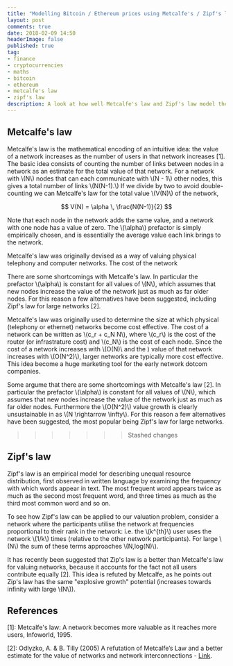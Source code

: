 ```yaml
---
title: "Modelling Bitcoin / Ethereum prices using Metcalfe's / Zipf's law"
layout: post
comments: true
date: 2018-02-09 14:50
headerImage: false
published: true
tag:
- finance
- cryptocurrencies
- maths
- bitcoin
- ethereum
- metcalfe's law
- zipf's law
description: A look at how well Metcalfe's law and Zipf's law model the price of both Bitcoin and Ethereum.
---
```


## Metcalfe's law

Metcalfe's law is the mathematical encoding of an intuitive idea: the value of a network increases as the number of users in that network increases [1].
The basic idea consists of counting the number of links between nodes in a network as an estimate for the total value of that network. 
For a network with \\(N\\) nodes that can each communicate with \\(N - 1\\) other nodes, this gives a total number of links \\(N(N-1).\\)
If we divide by two to avoid double-counting  we can Metcalfe's law for the total value \\(V(N)\\) of the network,

$$ V(N) = \alpha \, \frac{N(N-1)}{2}  $$

Note that each node in the network adds the same value, and a network with one node has a value of zero. The \\(\alpha\\) prefactor is 
simply empirically chosen, and is essentially the average value each link brings to the network.

Metcalfe's law was originally devised as a way of valuing physical telephony and computer networks. The cost of the network

There are some shortcomings with Metcalfe's law. In particular the prefactor \\(\alpha\\) is constant for all values of \\(N\\), which assumes that 
new nodes increase the value of the network just as much as far older nodes. 
For this reason a few alternatives have been suggested, including Zipf's law for large networks [2].

Metcalfe's law was originally used to determine the size at which physical (telephony or ethernet) networks become cost effective. 
The cost of a network can be written as \\(c_r + c_N N\\), where \\(c_r\\) is the cost of the router (or infrastrature cost) and 
\\(c_N\\) is the cost of each node. 
Since the cost of a network increases with \\(O(N)\\ and the )
value of that network increases with \\(O(N^2)\\), larger networks are typically more cost effective.
This idea become a huge marketing tool for the early network dotcom companies.

Some argume that there are some shortcomings with Metcalfe's law [2].
In particular the prefactor \\(\alpha\\) is constant for all values of \\(N\\), which assumes that 
new nodes increase the value of the network just as much as far older nodes.
Furthermore the \\(O(N^2)\\) value growth is clearly unsustainable in as \\(N \rightarrow \infty\\).
For this reason a few alternatives have been suggested, the most popular being Zipf's law for large networks.
>>>>>>> Stashed changes

## Zipf's law

Zipf's law is an empirical model for describing unequal resource distribution, first observed in written language by examining 
the frequency with which words appear in text. The most frequent word appears twice as much as the second most frequent word, and three times
as much as the third most common word and so on. 

To see how Zipf's law can be applied to our valuation problem, consider a network where the participants utilise the network 
at frequencies proportional to their rank in the network: i.e. the \\(k^{th}\\) user uses the network \\(1/k\\) times 
(relative to the other network participants). For large \\(N\\) the sum of these terms approaches \\(N\,log(N)\\). 

It has recently been suggested that Zip's law is a better than Metcalfe's law for valuing networks, 
because it accounts for the fact not all users contribute equally [2]. This idea is refuted by Metcalfe, as he points out 
Zip's law has the same "explosive growth" potential (increases towards infinity with large \\(N\\)).

## References

\[1\]: Metcalfe's law: A network becomes more valuable as it reaches more users, Infoworld, 1995.

\[2\]: Odlyzko, A. & B. Tilly (2005) A refutation of Metcalfe’s Law and a better estimate for the value of
networks and network interconnections - [Link](http://www.dtc.umn.edu/publications/reports/2005_16.pdf).

